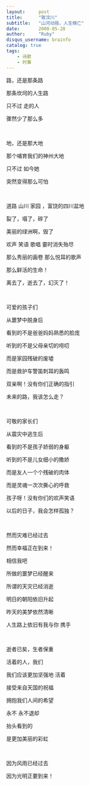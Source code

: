 ```yaml
---
layout:     post
title:      "致汶川"
subtitle:   "山河动摇，人生倏亡"
date:       2008-05-28
author:     "Ruby"
disqus_username: brainfo
catalog: true
tags:
    - 诗歌
    - 时事
---
```


路，还是那条路

那条坎坷的人生路

只不过 走的人

骤然少了那么多

</br>

地，还是那大地

那个哺育我们的神州大地

只不过 如今她

突然变得那么可怕

</br>

道路 山川 家园 ，富饶的四川盆地

裂了，塌了，碎了

美丽的绿洲啊，毁了

欢声 笑语 歌唱 霎时消失殆尽

那么秀丽的画卷 那么悦耳的歌声

那么鲜活的生命！

离去了，逝去了，幻灭了！

</br>

可爱的孩子们

从噩梦中脱身后

看到的不是爸爸妈妈熟悉的脸庞

听到的不是父母亲切的唠叨

而是家园残破的废墟

而是救护车警笛刺耳的轰鸣

双亲啊！没有你们正确的指引

未来的路，我该怎么走？

</br>

可敬的家长们

从震灾中逃生后

看到的不是孩子娇弱的身躯

听到的不是儿女细小的撒娇

而是友人一个个残破的肉体

而是灵魂一次次撕心的呼救

孩子呀！没有你们的欢声笑语

以后的日子，我会怎样孤独？

</br>

然而灾难已经过去

然而幸福正在到来！

相信我吧

所做的噩梦已经醒来

所谓的天灾已经消逝

明日的朝阳依旧升起

昨天的美梦依然清晰

人生路上依旧有我与你 携手

</br>

逝者已矣，生者保重

活着的人，我们

我们应该更加坚强地 活着

接受来自天国的祝福

拥抱我们人间的希望

永不 永不退却

抬头看到的

是更加美丽的彩虹

</br>

因为风雨已经过去

因为光明正要到来！
